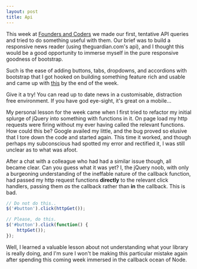 ```yaml
---
layout: post
title: Api
---
```


This week at [Founders and Coders](http://foundersandcoders.org) we made our first, tentative API queries and tried to do something useful with them. Our brief was to build a responsive news reader (using theguardian.com's api), and I thought this would be a good opportunity to immerse myself in the pure responsive goodness of bootstrap.   

Such is the ease of adding buttons, tabs, dropdowns, and accordions with bootstrap that I got hooked on building something feature rich and usable and came up with [this](http://codependentfc.github.io/week2/responsive) by the end of the week.  

Give it a try! You can read up to date news in a customisable, distraction free environment. If you have god eye-sight, it's great on a mobile...  


My personal lesson for the week came when I first tried to refactor my initial splurge of jQuery into something with functions in it. On page load my http requests were firing without my ever having called the relevant functions. How could this be? Google availed my little, and the bug proved so elusive that I tore down the code and started again. This time it worked, and though perhaps my subconscious had spotted my error and rectified it, I was still unclear as to what was afoot.

After a chat with a colleague who had had a similar issue though, all became clear. Can you guess what it was yet? I, the jQuery noob, with only a burgeoning understanding of the ineffable nature of the callback function, had passed my http request functions **directly** to the relevant click handlers, passing them *as* the callback rather than **in** the callback. This is bad.

```javascript
// Do not do this..
$('#button').click(httpGet());

// Please, do this.
$('#button').click(function() {
	httpGet());
});
```
Well, I learned a valuable lesson about not understanding what your library is really doing, and I'm sure I won't be making this particular mistake again after spending this coming week immersed in the callback ocean of Node.